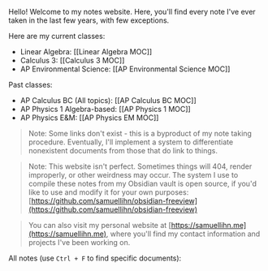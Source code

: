 Hello! Welcome to my notes website. Here, you'll find every note I've ever taken in the last few years, with few exceptions.

Here are my current classes:
- Linear Algebra: [[Linear Algebra MOC]]
- Calculus 3: [[Calculus 3 MOC]]
- AP Environmental Science: [[AP Environmental Science MOC]]

Past classes:
- AP Calculus BC (All topics): [[AP Calculus BC MOC]]
- AP Physics 1 Algebra-based: [[AP Physics 1 MOC]]
- AP Physics E&M: [[AP Physics EM MOC]]

> Note: Some links don't exist - this is a byproduct of my note taking procedure. Eventually, I'll implement a system to differentiate nonexistent documents from those that do link to things.

> Note: This website isn't perfect. Sometimes things will 404, render improperly, or other weirdness may occur. The system I use to compile these notes from my Obsidian vault is open source, if you'd like to use and modify it for your own purposes: [https://github.com/samuellihn/obsidian-freeview](https://github.com/samuellihn/obsidian-freeview)

> You can also visit my personal website at [https://samuellihn.me](https://samuellihn.me), where you'll find my contact information and projects I've been working on.

All notes (use `Ctrl + F` to find specific documents):

